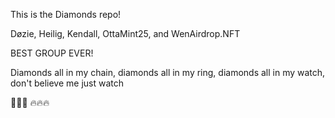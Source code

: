 This is the Diamonds repo! 

Døzie, Heilig, Kendall, OttaMint25, and WenAirdrop.NFT

BEST GROUP EVER!

Diamonds all in my chain, diamonds all in my ring, diamonds all in my watch, don't believe me just watch 

🚀🚀🚀
🔥🔥🔥
